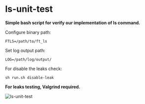 # ls-unit-test

**Simple bash script for verify our implementation of ls command.**

Configure binary path:
```
FTLS=/path/to/ft_ls
```

Set log output path:
```
LOG=/path/log/output/
```

For disable the leaks check:
```
sh run.sh disable-leak
```
**For leaks testing, Valgrind required.**

![ls-unit-test](https://martincabrol.be/public/ls-unit-test.png)
